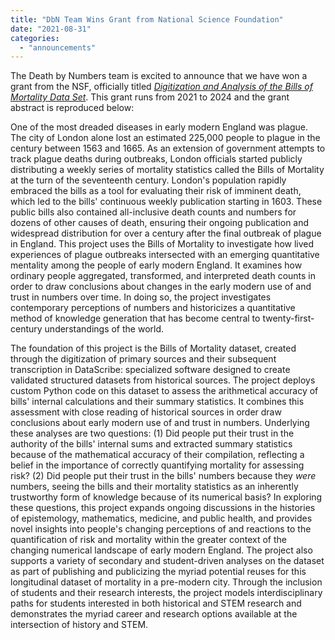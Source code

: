 ```yaml
---
title: "DbN Team Wins Grant from National Science Foundation"
date: "2021-08-31"
categories: 
  - "announcements"
---
```


The Death by Numbers team is excited to announce that we have won a grant from the NSF, officially titled [_Digitization and Analysis of the Bills of Mortality Data Set_](https://www.nsf.gov/awardsearch/showAward?AWD_ID=2120311&HistoricalAwards=false). This grant runs from 2021 to 2024 and the grant abstract is reproduced below:

One of the most dreaded diseases in early modern England was plague. The city of London alone lost an estimated 225,000 people to plague in the century between 1563 and 1665. As an extension of government attempts to track plague deaths during outbreaks, London officials started publicly distributing a weekly series of mortality statistics called the Bills of Mortality at the turn of the seventeenth century. London's population rapidly embraced the bills as a tool for evaluating their risk of imminent death, which led to the bills' continuous weekly publication starting in 1603. These public bills also contained all-inclusive death counts and numbers for dozens of other causes of death, ensuring their ongoing publication and widespread distribution for over a century after the final outbreak of plague in England. This project uses the Bills of Mortality to investigate how lived experiences of plague outbreaks intersected with an emerging quantitative mentality among the people of early modern England. It examines how ordinary people aggregated, transformed, and interpreted death counts in order to draw conclusions about changes in the early modern use of and trust in numbers over time. In doing so, the project investigates contemporary perceptions of numbers and historicizes a quantitative method of knowledge generation that has become central to twenty-first-century understandings of the world.

The foundation of this project is the Bills of Mortality dataset, created through the digitization of primary sources and their subsequent transcription in DataScribe: specialized software designed to create validated structured datasets from historical sources. The project deploys custom Python code on this dataset to assess the arithmetical accuracy of bills' internal calculations and their summary statistics. It combines this assessment with close reading of historical sources in order draw conclusions about early modern use of and trust in numbers. Underlying these analyses are two questions: (1) Did people put their trust in the authority of the bills' internal sums and extracted summary statistics because of the mathematical accuracy of their compilation, reflecting a belief in the importance of correctly quantifying mortality for assessing risk? (2) Did people put their trust in the bills' numbers because they _were_ numbers, seeing the bills and their mortality statistics as an inherently trustworthy form of knowledge because of its numerical basis? In exploring these questions, this project expands ongoing discussions in the histories of epistemology, mathematics, medicine, and public health, and provides novel insights into people's changing perceptions of and reactions to the quantification of risk and mortality within the greater context of the changing numerical landscape of early modern England. The project also supports a variety of secondary and student-driven analyses on the dataset as part of publishing and publicizing the myriad potential reuses for this longitudinal dataset of mortality in a pre-modern city. Through the inclusion of students and their research interests, the project models interdisciplinary paths for students interested in both historical and STEM research and demonstrates the myriad career and research options available at the intersection of history and STEM.
